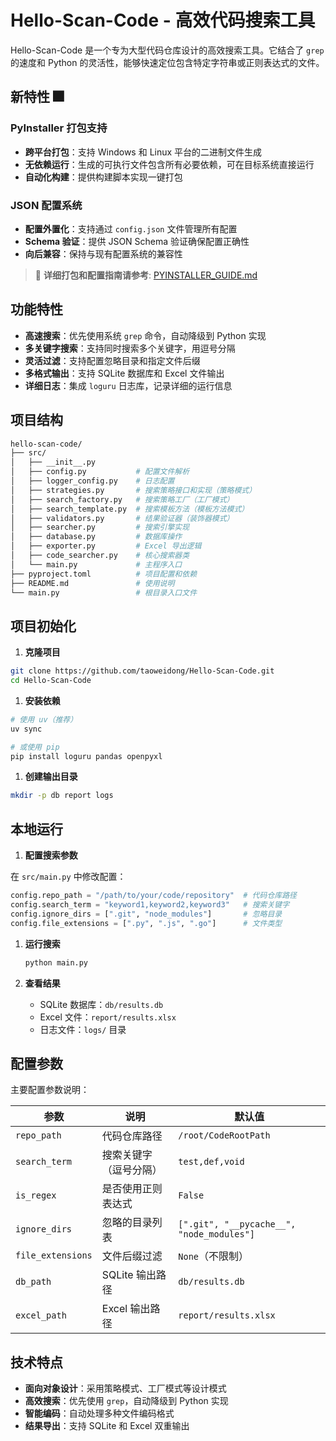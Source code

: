 # Hello-Scan-Code - 高效代码搜索工具

Hello-Scan-Code 是一个专为大型代码仓库设计的高效搜索工具。它结合了 `grep` 的速度和 Python 的灵活性，能够快速定位包含特定字符串或正则表达式的文件。

## 新特性 🎆

### PyInstaller 打包支持
- **跨平台打包**：支持 Windows 和 Linux 平台的二进制文件生成
- **无依赖运行**：生成的可执行文件包含所有必要依赖，可在目标系统直接运行
- **自动化构建**：提供构建脚本实现一键打包

### JSON 配置系统
- **配置外置化**：支持通过 `config.json` 文件管理所有配置
- **Schema 验证**：提供 JSON Schema 验证确保配置正确性
- **向后兼容**：保持与现有配置系统的兼容性

> 📝 **详细打包和配置指南请参考**: [PYINSTALLER_GUIDE.md](PYINSTALLER_GUIDE.md)

## 功能特性

- **高速搜索**：优先使用系统 `grep` 命令，自动降级到 Python 实现
- **多关键字搜索**：支持同时搜索多个关键字，用逗号分隔
- **灵活过滤**：支持配置忽略目录和指定文件后缀
- **多格式输出**：支持 SQLite 数据库和 Excel 文件输出
- **详细日志**：集成 `loguru` 日志库，记录详细的运行信息

## 项目结构

```bash
hello-scan-code/
├── src/
│   ├── __init__.py
│   ├── config.py           # 配置文件解析
│   ├── logger_config.py    # 日志配置
│   ├── strategies.py       # 搜索策略接口和实现（策略模式）
│   ├── search_factory.py   # 搜索策略工厂（工厂模式）
│   ├── search_template.py  # 搜索模板方法（模板方法模式）
│   ├── validators.py       # 结果验证器（装饰器模式）
│   ├── searcher.py         # 搜索引擎实现
│   ├── database.py         # 数据库操作
│   ├── exporter.py         # Excel 导出逻辑
│   ├── code_searcher.py    # 核心搜索器类
│   └── main.py             # 主程序入口
├── pyproject.toml          # 项目配置和依赖
├── README.md               # 使用说明
└── main.py                 # 根目录入口文件
```

## 项目初始化

1. **克隆项目**

```bash
git clone https://github.com/taoweidong/Hello-Scan-Code.git
cd Hello-Scan-Code
```

1. **安装依赖**

```bash
# 使用 uv（推荐）
uv sync

# 或使用 pip
pip install loguru pandas openpyxl
```

1. **创建输出目录**

```bash
mkdir -p db report logs
```

## 本地运行

1. **配置搜索参数**

在 `src/main.py` 中修改配置：

```python
config.repo_path = "/path/to/your/code/repository"  # 代码仓库路径
config.search_term = "keyword1,keyword2,keyword3"   # 搜索关键字
config.ignore_dirs = [".git", "node_modules"]       # 忽略目录
config.file_extensions = [".py", ".js", ".go"]      # 文件类型
```

1. **运行搜索**

   ```bash
   python main.py
   ```

1. **查看结果**
   - SQLite 数据库：`db/results.db`
   - Excel 文件：`report/results.xlsx`
   - 日志文件：`logs/` 目录

## 配置参数

主要配置参数说明：

| 参数 | 说明 | 默认值 |
|------|------|--------|
| `repo_path` | 代码仓库路径 | `/root/CodeRootPath` |
| `search_term` | 搜索关键字（逗号分隔） | `test,def,void` |
| `is_regex` | 是否使用正则表达式 | `False` |
| `ignore_dirs` | 忽略的目录列表 | `[".git", "__pycache__", "node_modules"]` |
| `file_extensions` | 文件后缀过滤 | `None`（不限制） |
| `db_path` | SQLite 输出路径 | `db/results.db` |
| `excel_path` | Excel 输出路径 | `report/results.xlsx` |

## 技术特点

- **面向对象设计**：采用策略模式、工厂模式等设计模式
- **高效搜索**：优先使用 `grep`，自动降级到 Python 实现
- **智能编码**：自动处理多种文件编码格式
- **结果导出**：支持 SQLite 和 Excel 双重输出